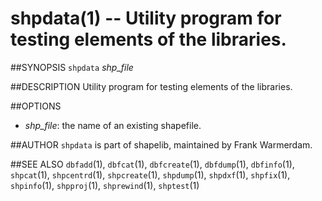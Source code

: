 shpdata(1) -- Utility program for testing elements of the libraries.
====================================================================

##SYNOPSIS
`shpdata` _shp_file_

##DESCRIPTION
Utility program for testing elements of the libraries.

##OPTIONS
 * _shp_file_:
 the name of an existing shapefile.

##AUTHOR
`shpdata` is part of shapelib, maintained by Frank Warmerdam.

##SEE ALSO
`dbfadd`(1), `dbfcat`(1), `dbfcreate`(1), `dbfdump`(1), `dbfinfo`(1), `shpcat`(1), `shpcentrd`(1), `shpcreate`(1), `shpdump`(1), `shpdxf`(1), `shpfix`(1), `shpinfo`(1), `shpproj`(1), `shprewind`(1), `shptest`(1)

